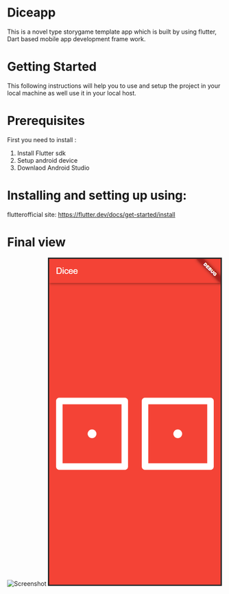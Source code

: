 # Diceapp
This is a novel type storygame template  app which is built by using flutter, Dart based mobile app development frame work.

# Getting Started
This following instructions will help you to use and setup the project in your local machine as well use it in your local host.

# Prerequisites
First you need to install :
1. Install Flutter sdk
2. Setup android device
3. Downlaod Android Studio

# Installing and setting up using:
flutterofficial site: https://flutter.dev/docs/get-started/install

# Final view
![Screenshot](5.png)
![Screenshot](6.png)
